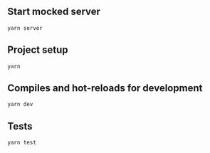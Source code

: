 
## Start mocked server
```
yarn server
```

## Project setup

```
yarn

```

## Compiles and hot-reloads for development

```
yarn dev

```


## Tests

```
yarn test

```

